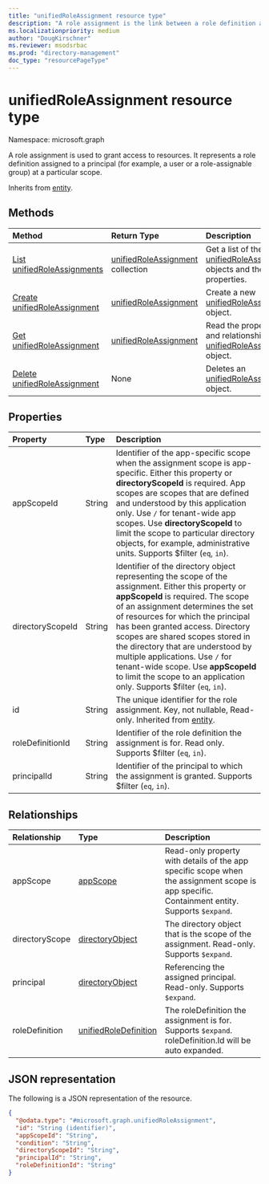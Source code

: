 ```yaml
---
title: "unifiedRoleAssignment resource type"
description: "A role assignment is the link between a role definition and a principal at a particular scope for the purpose of granting access."
ms.localizationpriority: medium
author: "DougKirschner"
ms.reviewer: msodsrbac
ms.prod: "directory-management"
doc_type: "resourcePageType"
---
```


# unifiedRoleAssignment resource type

Namespace: microsoft.graph

A role assignment is used to grant access to resources. It represents a role definition assigned to a principal (for example, a user or a role-assignable group) at a particular scope.

Inherits from [entity](entity.md).

## Methods

| Method       | Return Type | Description |
|:-------------|:------------|:------------|
|[List unifiedRoleAssignments](../api/rbacapplication-list-roleassignments.md)|[unifiedRoleAssignment](../resources/unifiedroleassignment.md) collection| Get a list of the [unifiedRoleAssignment](../resources/unifiedroleassignment.md) objects and their properties.|
|[Create unifiedRoleAssignment](../api/rbacapplication-post-roleassignments.md)|[unifiedRoleAssignment](../resources/unifiedroleassignment.md)|Create a new [unifiedRoleAssignment](../resources/unifiedroleassignment.md) object.|
|[Get unifiedRoleAssignment](../api/unifiedroleassignment-get.md)|[unifiedRoleAssignment](../resources/unifiedroleassignment.md)|Read the properties and relationships of an [unifiedRoleAssignment](../resources/unifiedroleassignment.md) object.|
|[Delete unifiedRoleAssignment](../api/unifiedroleassignment-delete.md)|None|Deletes an [unifiedRoleAssignment](../resources/unifiedroleassignment.md) object.|

## Properties

| Property     | Type        | Description |
|:-------------|:------------|:------------|
|appScopeId|String|Identifier of the app-specific scope when the assignment scope is app-specific.  Either this property or **directoryScopeId** is required. App scopes are scopes that are defined and understood by this application only. Use `/` for tenant-wide app scopes. Use **directoryScopeId** to limit the scope to particular directory objects, for example, administrative units. Supports $filter (`eq`, `in`).|
|directoryScopeId|String|Identifier of the directory object representing the scope of the assignment.  Either this property or **appScopeId** is required. The scope of an assignment determines the set of resources for which the principal has been granted access. Directory scopes are shared scopes stored in the directory that are understood by multiple applications. Use `/` for tenant-wide scope. Use **appScopeId** to limit the scope to an application only. Supports $filter (`eq`, `in`).|
|id|String| The unique identifier for the role assignment. Key, not nullable, Read-only. Inherited from [entity](entity.md).|
|roleDefinitionId|String| Identifier of the role definition the assignment is for. Read only. Supports $filter (`eq`, `in`).|
|principalId|String| Identifier of the principal to which the assignment is granted. Supports $filter (`eq`, `in`).|


## Relationships

| Relationship | Type        | Description |
|:-------------|:------------|:------------|
|appScope|[appScope](appscope.md)|Read-only property with details of the app specific scope when the assignment scope is app specific. Containment entity. Supports `$expand`.|
|directoryScope|[directoryObject](directoryobject.md)|The directory object that is the scope of the assignment. Read-only. Supports `$expand`.|
|principal|[directoryObject](directoryobject.md)| Referencing the assigned principal. Read-only. Supports `$expand`.|
|roleDefinition|[unifiedRoleDefinition](unifiedroledefinition.md)|The roleDefinition the assignment is for.  Supports `$expand`. roleDefinition.Id will be auto expanded.


## JSON representation

The following is a JSON representation of the resource.

<!-- {
  "blockType": "resource",
  "keyProperty": "id",
  "@odata.type": "microsoft.graph.unifiedRoleAssignment",
  "openType": false
}
-->

```json
{
  "@odata.type": "#microsoft.graph.unifiedRoleAssignment",
  "id": "String (identifier)",
  "appScopeId": "String",
  "condition": "String",
  "directoryScopeId": "String",
  "principalId": "String",
  "roleDefinitionId": "String"
}
```

<!-- uuid: 16cd6b66-4b1a-43a1-adaf-3a886856ed98
2019-02-04 14:57:30 UTC -->
<!-- {
  "type": "#page.annotation",
  "description": "unifiedRoleAssignment resource",
  "keywords": "",
  "section": "documentation",
  "tocPath": ""
}-->
